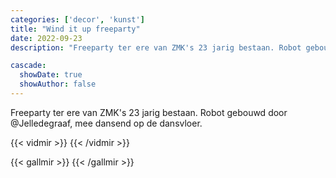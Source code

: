 ```yaml
---
categories: ['decor', 'kunst'] 
title: "Wind it up freeparty"
date: 2022-09-23
description: "Freeparty ter ere van ZMK's 23 jarig bestaan. Robot gebouwd door @Jelledegraaf, mee dansend op de dansvloer."

cascade:
  showDate: true
  showAuthor: false
---
```


Freeparty ter ere van ZMK's 23 jarig bestaan. Robot gebouwd door @Jelledegraaf, mee dansend op de dansvloer.

{{< vidmir >}}
{{< /vidmir >}}

{{< gallmir >}}
{{< /gallmir >}}
